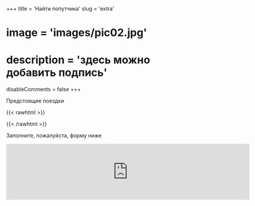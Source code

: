 +++
title = 'Найти попутчика'
slug = 'extra'
# image = 'images/pic02.jpg'
# description = 'здесь можно добавить подпись'
disableComments = false
+++

Предстоящие поездки

{{< rawhtml >}}
<div data-tockify-component="mini" data-tockify-calendar="testcalendar1111tqtq">
</div>
<script data-cfasync="false" data-tockify-script="embed" src="https://public.tockify.com/browser/embed.js">
</script>
{{< /rawhtml >}}


Заполните, пожалуйста, форму ниже

<script src="https://yastatic.net/s3/frontend/forms/_/embed.js"></script><iframe src="https://forms.yandex.ru/cloud/64e8a30e5056901d07fb5f32/?iframe=1" frameborder="0" name="ya-form-64e8a30e5056901d07fb5f32" width="650"></iframe>



